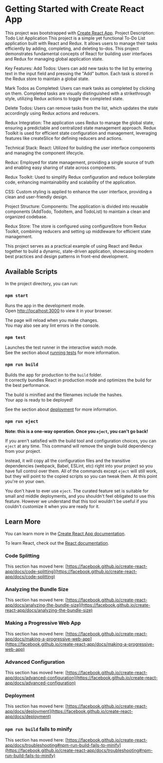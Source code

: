 # Getting Started with Create React App

This project was bootstrapped with [Create React App](https://github.com/facebook/create-react-app).
Project Description: Todo List Application
This project is a simple yet functional To-Do List application built with React and Redux. It allows users to manage their tasks efficiently by adding, completing, and deleting to-dos. This project demonstrates fundamental concepts of React for building user interfaces and Redux for managing global application state.

Key Features:
Add Todos: Users can add new tasks to the list by entering text in the input field and pressing the "Add" button. Each task is stored in the Redux store to maintain a global state.

Mark Todos as Completed: Users can mark tasks as completed by clicking on them. Completed tasks are visually distinguished with a strikethrough style, utilizing Redux actions to toggle the completed state.

Delete Todos: Users can remove tasks from the list, which updates the state accordingly using Redux actions and reducers.

Redux Integration: The application uses Redux to manage the global state, ensuring a predictable and centralized state management approach. Redux Toolkit is used for efficient state configuration and management, leveraging features like createSlice for defining reducers and actions.

Technical Stack:
React: Utilized for building the user interface components and managing the component lifecycle.

Redux: Employed for state management, providing a single source of truth and enabling easy sharing of state across components.

Redux Toolkit: Used to simplify Redux configuration and reduce boilerplate code, enhancing maintainability and scalability of the application.

CSS: Custom styling is applied to enhance the user interface, providing a clean and user-friendly design.

Project Structure:
Components: The application is divided into reusable components (AddTodo, TodoItem, and TodoList) to maintain a clean and organized codebase.

Redux Store: The store is configured using configureStore from Redux Toolkit, combining reducers and setting up middleware for efficient state management.

This project serves as a practical example of using React and Redux together to build a dynamic, state-driven application, showcasing modern best practices and design patterns in front-end development.



## Available Scripts

In the project directory, you can run:

### `npm start`

Runs the app in the development mode.\
Open [http://localhost:3000](http://localhost:3000) to view it in your browser.

The page will reload when you make changes.\
You may also see any lint errors in the console.

### `npm test`

Launches the test runner in the interactive watch mode.\
See the section about [running tests](https://facebook.github.io/create-react-app/docs/running-tests) for more information.

### `npm run build`

Builds the app for production to the `build` folder.\
It correctly bundles React in production mode and optimizes the build for the best performance.

The build is minified and the filenames include the hashes.\
Your app is ready to be deployed!

See the section about [deployment](https://facebook.github.io/create-react-app/docs/deployment) for more information.

### `npm run eject`

**Note: this is a one-way operation. Once you `eject`, you can't go back!**

If you aren't satisfied with the build tool and configuration choices, you can `eject` at any time. This command will remove the single build dependency from your project.

Instead, it will copy all the configuration files and the transitive dependencies (webpack, Babel, ESLint, etc) right into your project so you have full control over them. All of the commands except `eject` will still work, but they will point to the copied scripts so you can tweak them. At this point you're on your own.

You don't have to ever use `eject`. The curated feature set is suitable for small and middle deployments, and you shouldn't feel obligated to use this feature. However we understand that this tool wouldn't be useful if you couldn't customize it when you are ready for it.

## Learn More

You can learn more in the [Create React App documentation](https://facebook.github.io/create-react-app/docs/getting-started).

To learn React, check out the [React documentation](https://reactjs.org/).

### Code Splitting

This section has moved here: [https://facebook.github.io/create-react-app/docs/code-splitting](https://facebook.github.io/create-react-app/docs/code-splitting)

### Analyzing the Bundle Size

This section has moved here: [https://facebook.github.io/create-react-app/docs/analyzing-the-bundle-size](https://facebook.github.io/create-react-app/docs/analyzing-the-bundle-size)

### Making a Progressive Web App

This section has moved here: [https://facebook.github.io/create-react-app/docs/making-a-progressive-web-app](https://facebook.github.io/create-react-app/docs/making-a-progressive-web-app)

### Advanced Configuration

This section has moved here: [https://facebook.github.io/create-react-app/docs/advanced-configuration](https://facebook.github.io/create-react-app/docs/advanced-configuration)

### Deployment

This section has moved here: [https://facebook.github.io/create-react-app/docs/deployment](https://facebook.github.io/create-react-app/docs/deployment)

### `npm run build` fails to minify

This section has moved here: [https://facebook.github.io/create-react-app/docs/troubleshooting#npm-run-build-fails-to-minify](https://facebook.github.io/create-react-app/docs/troubleshooting#npm-run-build-fails-to-minify)
